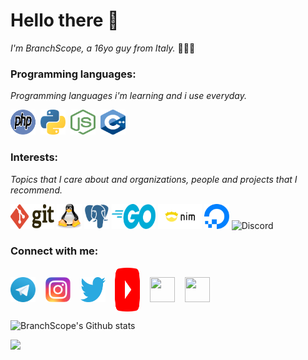 # Hello there 👋 

*I'm BranchScope, a 16yo guy from Italy.* 👨🏻‍💻
 
### Programming languages:
*Programming languages i'm learning and i use everyday.*
<p align="left">
  <img src="assets/php.svg" alt="PHP" width="40" height="40"/>&nbsp;
  <img src="assets/python.svg" alt="Python" width="40" height="40"/>&nbsp;
  <img src="assets/nodejs.svg" alt="Node.js" width="40" height="40"/>&nbsp;
  <img src="assets/cpp.svg" alt="C++" width="40" height="40" />&nbsp;
</p>

### Interests:
*Topics that I care about and organizations, people and projects that I recommend.*
<p align="left">
  <img title="Git" alt="Git" src="assets/git.svg" width="70" height="40" />
  <img title="Linux" alt="Linux" src="assets/linux.svg" width="40" height="40" />
  <img title="PostgreSQL" alt="PostgreSQL" src="assets/postgresql.svg" width="40" height="40" />
  <img title="Go" alt="Go" src="assets/go.svg" width="70" height="40" />
  <img title="Nim" alt="Nim" src="assets/nim.svg" width="70" height="40" />
  <img title="DigitalOcean" alt="DigitalOcean" src="assets/digitalocean.svg" width="40" height="40" />
  <img title="Discord" alt="Discord" src="assets/discord.svg" width="40" height="40" />
</p>

### Connect with me:
<p align="left">
  <a href="https://t.me/BranchScope/" target="blank"><img align="center" src="assets/telegram.svg" height="40" width="40" /></a> &nbsp;&nbsp;
  <a href="https://instagram.com/BranchScope/" target="blank"><img align="center" src="assets/instagram.svg" height="40" width="40" /></a> &nbsp;&nbsp;
  <a href="https://twitter.com/BranchScope" target="blank"><img align="center" src="assets/twitter.svg" height="40" width="40" /></a> &nbsp;&nbsp;
  <a href="https://www.youtube.com/channel/UCnsu1xVwDu3zTOWiW1egopw" target="blank"><img align="center" src="assets/youtube.svg" height="70" width="40" /></a> &nbsp;&nbsp;
  <a href="https://stackoverflow.com/users/14426239/branchscope?tab=profile" target="blank"><img align="center" src="assets/stackoverflow.svg" height="40" width="40" /></a> &nbsp;&nbsp;
  <a href="https://reddit.com/user/BranchScope" target="blank"><img align="center" src="assets/reddit.svg" height="40" width="40" /></a> &nbsp;&nbsp;
</p>

![BranchScope's Github stats](https://github-readme-stats.vercel.app/api?username=BranchScope&show_icons=true&count_private=true&theme=react)

![](https://komarev.com/ghpvc/?username=branchscope)
